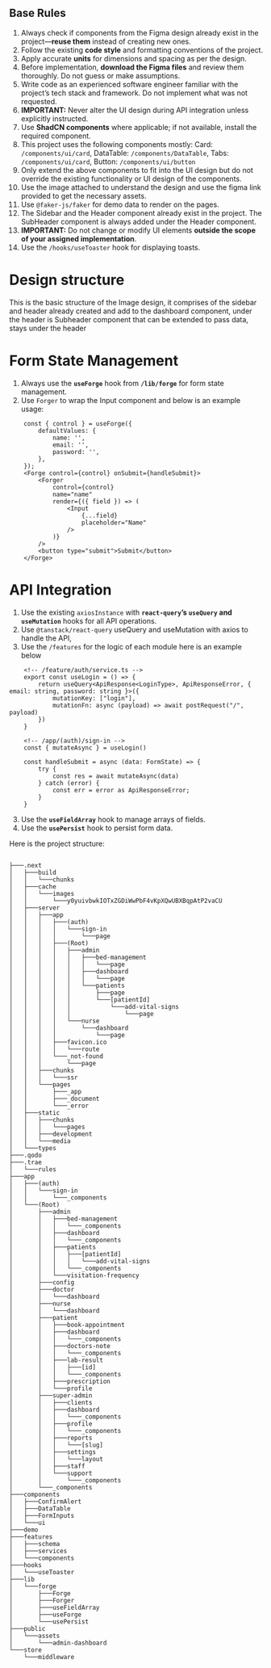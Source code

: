 ## Base Rules

1. Always check if components from the Figma design already exist in the project—**reuse them** instead of creating new ones.
2. Follow the existing **code style** and formatting conventions of the project.
3. Apply accurate **units** for dimensions and spacing as per the design.
7. Before implementation, **download the Figma files** and review them thoroughly. Do not guess or make assumptions.
8. Write code as an experienced software engineer familiar with the project’s tech stack and framework. Do not implement what was not requested.
6. **IMPORTANT:** Never alter the UI design during API integration unless explicitly instructed.
9. Use **ShadCN components** where applicable; if not available, install the required component.
10. This project uses the following components mostly: Card: `/components/ui/card`, DataTable: `/components/DataTable`, Tabs: `/components/ui/card`, Button: `/components/ui/button`
11. Only extend the above components to fit into the UI design but do not override the existing functionality or UI design of the components.
12. Use the image attached to understand the design and use the figma link provided to get the necessary assets.
14. Use `@faker-js/faker` for demo data to render on the pages.
15. The Sidebar and the Header component already exist in the project. The SubHeader component is always added under the Header component.
16. **IMPORTANT:** Do not change or modify UI elements **outside the scope of your assigned implementation**.
17. Use the `/hooks/useToaster` hook for displaying toasts.

# Design structure
This is the basic structure of the Image design, it comprises of the sidebar and header already created and add to the dashboard component, under the header is Subheader component that can be extended to pass data, stays under the header

# Form State Management
1. Always use the **`useForge`** hook from **`/lib/forge`** for form state management.
2. Use `Forger` to wrap the Input component and below is an example usage:
```
    const { control } = useForge({
        defaultValues: {
            name: '',
            email: '',
            password: '',
        },
    });
    <Forge control={control} onSubmit={handleSubmit}>
        <Forger
            control={control}
            name="name"
            render={({ field }) => (
                <Input
                    {...field}
                    placeholder="Name"
                />
            )}
        />
        <button type="submit">Submit</button>
    </Forge>
```

# API Integration
1. Use the existing `axiosInstance` with **`react-query`’s `useQuery` and `useMutation`** hooks for all API operations.
2. Use `@tanstack/react-query` useQuery and useMutation with axios to handle the API, 
3. Use the `/features` for the logic of each module 
here is an example below 
```
    <!-- /feature/auth/service.ts -->
    export const useLogin = () => {
        return useQuery<ApiResponse<LoginType>, ApiResponseError, { email: string, password: string }>({
            mutationKey: ["login"],
            mutationFn: async (payload) => await postRequest("/", payload)
        })
    }

    <!-- /app/(auth)/sign-in -->
    const { mutateAsync } = useLogin()

    const handleSubmit = async (data: FormState) => {
        try {
            const res = await mutateAsync(data)
        } catch (error) {
            const err = error as ApiResponseError;
        }
    }
```

3. Use the **`useFieldArray`** hook to manage arrays of fields.
4. Use the **`usePersist`** hook to persist form data.

Here is the project structure:
```

├───.next
│   ├───build
│   │   └───chunks
│   ├───cache
│   │   └───images
│   │       └───y0yuivbwkIOTxZGDiWwPbF4vKpXQwUBXBqpAtP2vaCU
│   ├───server
│   │   ├───app
│   │   │   ├───(auth)
│   │   │   │   └───sign-in
│   │   │   │       └───page
│   │   │   ├───(Root)
│   │   │   │   ├───admin
│   │   │   │   │   ├───bed-management
│   │   │   │   │   │   └───page
│   │   │   │   │   ├───dashboard
│   │   │   │   │   │   └───page
│   │   │   │   │   └───patients
│   │   │   │   │       ├───page
│   │   │   │   │       └───[patientId]
│   │   │   │   │           └───add-vital-signs
│   │   │   │   │               └───page
│   │   │   │   └───nurse
│   │   │   │       └───dashboard
│   │   │   │           └───page
│   │   │   ├───favicon.ico
│   │   │   │   └───route
│   │   │   └───_not-found
│   │   │       └───page
│   │   ├───chunks       
│   │   │   └───ssr      
│   │   └───pages        
│   │       ├───_app     
│   │       ├───_document
│   │       └───_error   
│   ├───static
│   │   ├───chunks       
│   │   │   └───pages  
│   │   ├───development
│   │   └───media      
│   └───types
├───.qodo
├───.trae
│   └───rules
├───app
│   ├───(auth)
│   │   └───sign-in
│   │       └───_components
│   └───(Root)
│       ├───admin
│       │   ├───bed-management
│       │   │   └───_components
│       │   ├───dashboard
│       │   │   └───_components
│       │   ├───patients
│       │   │   ├───[patientId]
│       │   │   │   └───add-vital-signs
│       │   │   └───_components
│       │   └───visitation-frequency
│       ├───config
│       ├───doctor
│       │   └───dashboard
│       ├───nurse
│       │   └───dashboard
│       ├───patient
│       │   ├───book-appointment
│       │   ├───dashboard
│       │   │   └───_components
│       │   ├───doctors-note
│       │   │   └───_components
│       │   ├───lab-result
│       │   │   ├───[id]
│       │   │   └───_components
│       │   ├───prescription
│       │   └───profile
│       ├───super-admin
│       │   ├───clients
│       │   ├───dashboard
│       │   │   └───_components
│       │   ├───profile
│       │   │   └───_components
│       │   ├───reports
│       │   │   └───[slug]
│       │   ├───settings
│       │   │   └───layout
│       │   ├───staff
│       │   └───support
│       │       └───_components
│       └───_components
├───components
│   ├───ConfirmAlert
│   ├───DataTable
│   ├───FormInputs
│   └───ui
├───demo
├───features
│   ├───schema
│   ├───services
│   └───components
├───hooks
│   └───useToaster
├───lib
│   └───forge
│       ├───Forge
│       ├───Forger
│       ├───useFieldArray
│       ├───useForge
│       └───usePersist
├───public
│   └───assets
│       └───admin-dashboard
└───store
    └───middleware
```